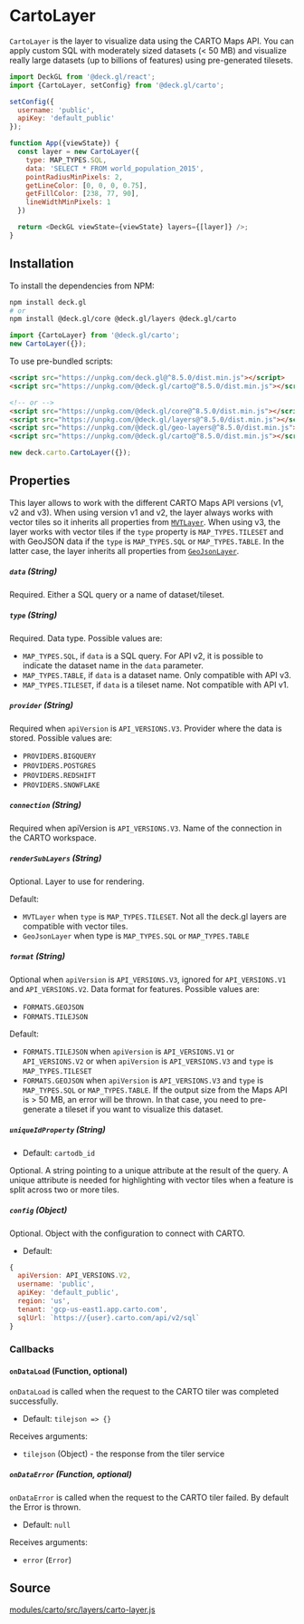 

# CartoLayer

`CartoLayer` is the layer to visualize data using the CARTO Maps API. You can apply custom SQL with moderately sized datasets (< 50 MB) and visualize really large datasets (up to billions of features) using pre-generated tilesets.

```js
import DeckGL from '@deck.gl/react';
import {CartoLayer, setConfig} from '@deck.gl/carto';

setConfig({
  username: 'public',
  apiKey: 'default_public'
});

function App({viewState}) {
  const layer = new CartoLayer({
    type: MAP_TYPES.SQL,
    data: 'SELECT * FROM world_population_2015',
    pointRadiusMinPixels: 2,
    getLineColor: [0, 0, 0, 0.75],
    getFillColor: [238, 77, 90],
    lineWidthMinPixels: 1
  })

  return <DeckGL viewState={viewState} layers={[layer]} />;
}
```

## Installation

To install the dependencies from NPM:

```bash
npm install deck.gl
# or
npm install @deck.gl/core @deck.gl/layers @deck.gl/carto
```

```js
import {CartoLayer} from '@deck.gl/carto';
new CartoLayer({});
```

To use pre-bundled scripts:

```html
<script src="https://unpkg.com/deck.gl@^8.5.0/dist.min.js"></script>
<script src="https://unpkg.com/@deck.gl/carto@^8.5.0/dist.min.js"></script>

<!-- or -->
<script src="https://unpkg.com/@deck.gl/core@^8.5.0/dist.min.js"></script>
<script src="https://unpkg.com/@deck.gl/layers@^8.5.0/dist.min.js"></script>
<script src="https://unpkg.com/@deck.gl/geo-layers@^8.5.0/dist.min.js"></script>
<script src="https://unpkg.com/@deck.gl/carto@^8.5.0/dist.min.js"></script>
```

```js
new deck.carto.CartoLayer({});
```


## Properties

This layer allows to work with the different CARTO Maps API versions (v1, v2 and v3). When using version v1 and v2, the layer always works with vector tiles so it inherits all properties from [`MVTLayer`](/docs/api-reference/geo-layers/mvt-layer.md). When using v3, the layer works with vector tiles if the `type` property is `MAP_TYPES.TILESET` and with GeoJSON data if the `type` is `MAP_TYPES.SQL` or `MAP_TYPES.TABLE`. In the latter case, the layer inherits all properties from [`GeoJsonLayer`](/docs/api-reference/layers/geojson-layer.md).

##### `data` (String)

Required. Either a SQL query or a name of dataset/tileset.

##### `type` (String)

Required. Data type. Possible values are:

- `MAP_TYPES.SQL`, if `data` is a SQL query. For API v2, it is possible to indicate the dataset name in the `data` parameter.
- `MAP_TYPES.TABLE`, if `data` is a dataset name. Only compatible with API v3.
- `MAP_TYPES.TILESET`, if `data` is a tileset name. Not compatible with API v1.

##### `provider` (String)

Required when `apiVersion` is `API_VERSIONS.V3`. Provider where the data is stored. Possible values are:

- `PROVIDERS.BIGQUERY`
- `PROVIDERS.POSTGRES`
- `PROVIDERS.REDSHIFT`
- `PROVIDERS.SNOWFLAKE`

##### `connection` (String)

Required when apiVersion is `API_VERSIONS.V3`. Name of the connection in the CARTO workspace.

##### `renderSubLayers` (String)

Optional. Layer to use for rendering. 

Default: 

- `MVTLayer` when `type` is `MAP_TYPES.TILESET`. Not all the deck.gl layers are compatible with vector tiles.
- `GeoJsonLayer` when type is `MAP_TYPES.SQL` or `MAP_TYPES.TABLE`

##### `format` (String)

Optional when `apiVersion` is `API_VERSIONS.V3`, ignored for `API_VERSIONS.V1` and `API_VERSIONS.V2`. Data format for features. Possible values are:

- `FORMATS.GEOJSON`
- `FORMATS.TILEJSON`
 
Default: 

- `FORMATS.TILEJSON` when `apiVersion` is `API_VERSIONS.V1` or `API_VERSIONS.V2` or when `apiVersion` is `API_VERSIONS.V3` and `type` is `MAP_TYPES.TILESET`
- `FORMATS.GEOJSON` when `apiVersion` is `API_VERSIONS.V3` and `type` is `MAP_TYPES.SQL` or `MAP_TYPES.TABLE`. If the output size from the Maps API is > 50 MB, an error will be thrown. In that case, you need to pre-generate a tileset if you want to visualize this dataset.

##### `uniqueIdProperty` (String)

* Default: `cartodb_id`

Optional. A string pointing to a unique attribute at the result of the query. A unique attribute is needed for highlighting with vector tiles when a feature is split across two or more tiles.

##### `config` (Object)

Optional. Object with the configuration to connect with CARTO.

* Default:

```js
{
  apiVersion: API_VERSIONS.V2,
  username: 'public',
  apiKey: 'default_public',
  region: 'us',
  tenant: 'gcp-us-east1.app.carto.com',
  sqlUrl: `https://{user}.carto.com/api/v2/sql`
}
```

### Callbacks

#### `onDataLoad` (Function, optional)

`onDataLoad` is called when the request to the CARTO tiler was completed successfully.

* Default: `tilejson => {}`

Receives arguments:

* `tilejson` (Object) - the response from the tiler service

##### `onDataError` (Function, optional)

`onDataError` is called when the request to the CARTO tiler failed. By default the Error is thrown.

* Default: `null`

Receives arguments:

* `error` (`Error`)

## Source

[modules/carto/src/layers/carto-layer.js](https://github.com/visgl/deck.gl/tree/master/modules/carto/src/layers/carto-layer.js)
